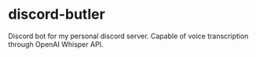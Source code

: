 # discord-butler
Discord bot for my personal discord server. Capable of voice transcription through OpenAI Whisper API.
